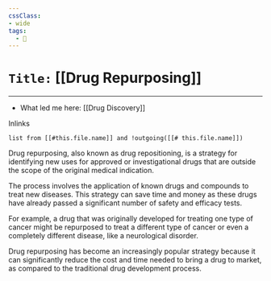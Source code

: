 ```yaml
---
cssClass:
- wide
tags:
  - 🧪
---
```


# `Title:` [[Drug Repurposing]]
--- 

- What led me here: [[Drug Discovery]]

Inlinks
```dataview 
list from [[#this.file.name]] and !outgoing([[# this.file.name]]) 
```

Drug repurposing, also known as drug repositioning, is a strategy for identifying new uses for approved or investigational drugs that are outside the scope of the original medical indication. 

The process involves the application of known drugs and compounds to treat new diseases. This strategy can save time and money as these drugs have already passed a significant number of safety and efficacy tests. 

For example, a drug that was originally developed for treating one type of cancer might be repurposed to treat a different type of cancer or even a completely different disease, like a neurological disorder. 

Drug repurposing has become an increasingly popular strategy because it can significantly reduce the cost and time needed to bring a drug to market, as compared to the traditional drug development process.